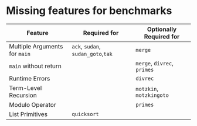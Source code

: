 # Missing features for benchmarks

| Feature                       | Required for                       | Optionally Required for     | 
| ----------------------------- | ---------------------------------- | --------------------------- |
| Multiple Arguments for `main` | `ack`, `sudan`, `sudan_goto`,`tak` | `merge`                     |
| `main` without return         |                                    | `merge`, `divrec`, `primes` |
| Runtime Errors                |                                    | `divrec`                    | 
| Term-Level Recursion          |                                    | `motzkin`, `motzkingoto`    |
| Modulo Operator               |                                    | `primes`                    | 
| List Primitives               | `quicksort`                        |                             |
